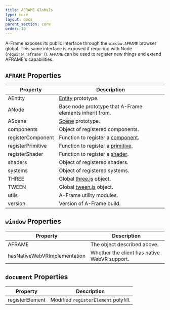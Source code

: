 ```yaml
---
title: AFRAME Globals
type: core
layout: docs
parent_section: core
order: 10
---
```


A-Frame exposes its public interface through the `window.AFRAME` browser
global. This same interface is exposed if requiring with Node
(`require('aframe')`). `AFRAME` can be used to register new things and extend
AFRAME's capabilities.

## `AFRAME` Properties

| Property          | Description                                             |
| ----------        | -------------                                           |
| AEntity           | [Entity][entity] prototype.                             |
| ANode             | Base node prototype that A-Frame elements inherit from. |
| AScene            | [Scene][scene] prototype.                               |
| components        | Object of registered components.                        |
| registerComponent | Function to register a [component][component].          |
| registerPrimitive | Function to register a [primitive][primitive].          |
| registerShader    | Function to register a [shader][shader].                |
| shaders           | Object of registered shaders.                           |
| systems           | Object of registered systems.                           |
| THREE             | Global [three.js][three.js] object.                     |
| TWEEN             | Global [tween.js][tween.js] object.                     |
| utils             | A-Frame utility modules.                                |
| version           | Version of A-Frame build.                               |

## `window` Properties

| Property                     | Description                                  |
| ----------                   | -------------                                |
| AFRAME                       | The object described above.                  |
| hasNativeWebVRImplementation | Whether the client has native WebVR support. |

## `document` Properties

| Property        | Description                          |
| ----------      | -------------                        |
| registerElement | Modified `registerElement` polyfill. |

[component]: ./component.md
[entity]: ./entity.md
[primitive]: ../primitives/index.md
[scene]: ./scene.md
[shader]: ./shaders.md
[three.js]: http://threejs.org
[tween.js]: https://github.com/tweenjs/tween.js
